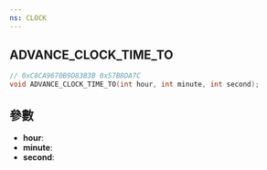 ```yaml
---
ns: CLOCK
---
```

## ADVANCE_CLOCK_TIME_TO

```c
// 0xC8CA9670B9D83B3B 0x57B8DA7C
void ADVANCE_CLOCK_TIME_TO(int hour, int minute, int second);
```


## 參數
* **hour**: 
* **minute**: 
* **second**: 

